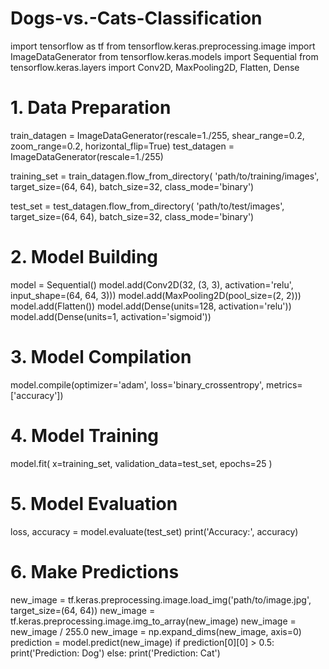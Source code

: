 # Dogs-vs.-Cats-Classification
import tensorflow as tf
from tensorflow.keras.preprocessing.image import ImageDataGenerator
from tensorflow.keras.models import Sequential
from tensorflow.keras.layers import Conv2D, MaxPooling2D, Flatten, Dense

# 1. Data Preparation
train_datagen = ImageDataGenerator(rescale=1./255, shear_range=0.2, zoom_range=0.2, horizontal_flip=True)
test_datagen = ImageDataGenerator(rescale=1./255)

training_set = train_datagen.flow_from_directory(
    'path/to/training/images',
    target_size=(64, 64),
    batch_size=32,
    class_mode='binary')

test_set = test_datagen.flow_from_directory(
    'path/to/test/images',
    target_size=(64, 64),
    batch_size=32,
    class_mode='binary')

# 2. Model Building
model = Sequential()
model.add(Conv2D(32, (3, 3), activation='relu', input_shape=(64, 64, 3)))
model.add(MaxPooling2D(pool_size=(2, 2)))
model.add(Flatten())
model.add(Dense(units=128, activation='relu'))
model.add(Dense(units=1, activation='sigmoid'))

# 3. Model Compilation
model.compile(optimizer='adam', loss='binary_crossentropy', metrics=['accuracy'])

# 4. Model Training
model.fit(
    x=training_set,
    validation_data=test_set,
    epochs=25
)

# 5. Model Evaluation
loss, accuracy = model.evaluate(test_set)
print('Accuracy:', accuracy)

# 6. Make Predictions
new_image = tf.keras.preprocessing.image.load_img('path/to/image.jpg', target_size=(64, 64))
new_image = tf.keras.preprocessing.image.img_to_array(new_image)
new_image = new_image / 255.0
new_image = np.expand_dims(new_image, axis=0)
prediction = model.predict(new_image)
if prediction[0][0] > 0.5:
    print('Prediction: Dog')
else:
    print('Prediction: Cat')
